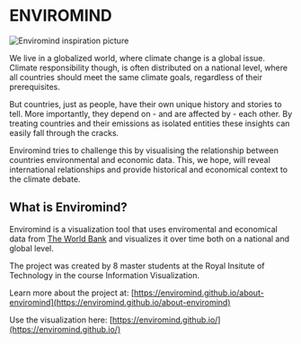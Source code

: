 # ENVIROMIND

![Enviromind inspiration picture](https://enviromind.github.io/about-enviromind/Startpage_NoText.png "Enviromind")

We live in a globalized world, where climate change is a global issue. Climate responsibility though, is often distributed on a national level, where all countries should meet the same climate goals, regardless of their prerequisites. 

But countries, just as people, have their own unique history and stories to tell. More importantly, they depend on - and are affected by - each other. By treating countries and their emissions as isolated entities these insights can easily fall through the cracks.
 
Enviromind tries to challenge this by visualising the relationship between countries environmental and economic data. This, we hope, will reveal international relationships and provide historical and economical context to the climate debate.

## What is Enviromind?

Enviromind is a visualization tool that uses enviromental and economical data from [The World Bank](http://data.worldbank.org/) and visualizes it over time both on a national and global level. 

The project was created by 8 master students at the Royal Insitute of Technology in the course Information Visualization. 

Learn more about the project at: [https://enviromind.github.io/about-enviromind](https://enviromind.github.io/about-enviromind)

Use the visualization here: [https://enviromind.github.io/](https://enviromind.github.io/)

